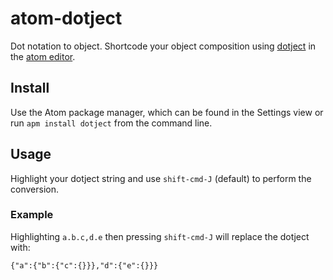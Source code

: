 # atom-dotject

Dot notation to object. Shortcode your object composition using [dotject](https://github.com/leecrossley/dotject) in the [atom editor](https://atom.io/).

## Install

Use the Atom package manager, which can be found in the Settings view or run `apm install dotject` from the command line.

## Usage

Highlight your dotject string and use `shift-cmd-J` (default) to perform the conversion.

### Example

Highlighting `a.b.c,d.e` then pressing `shift-cmd-J` will replace the dotject with:

```
{"a":{"b":{"c":{}}},"d":{"e":{}}}
```
